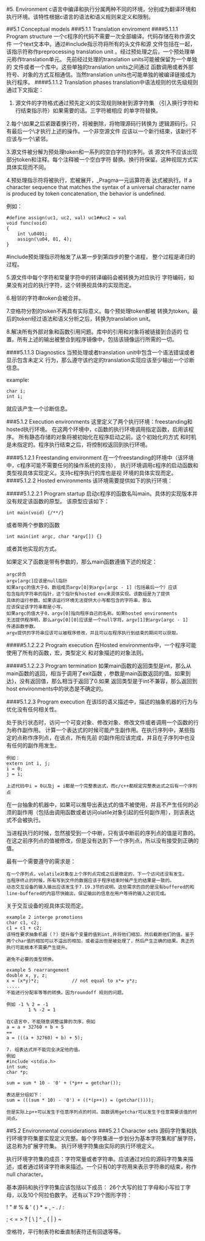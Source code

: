 <meta http-equiv="content-type" content="text/html; charset=UTF-8">
#5. Environment
c语言中编译和执行分属两种不同的环境，分别成为翻译环境和
执行环境。该特性根据c语言的语法和语义规则来定义和限制。

##5.1 Conceptual models
###5.1.1 Translation enviroment
####5.1.1.1 Program structure
一个c程序的代码不需要一次全部编译。代码存储在称作源文件
一个text文本中。通过#include指示符将所有的头文件和源
文件包括在一起，该指示符称作preprocessing translation unit
。经过预处理之后，一个预处理单元称作translation单元。
先前经过处理的translation units可能被保留为一个单独的
文件或者一个库中。这些单独的translation units之间通过
函数调用或者外部符号、对象的方式互相通信。当然translation
units也可能单独的被编译链接成为执行程序。
####5.1.1.2 Translation phases
translation中语法规则的优先级规则通过下文指定：

1. 源文件的字符格式通过预先定义的实现规则映射到源字符集
（引入换行字符和行结束指示符）如果需要的话。三字符被相应
的单字符替换。

2.每个\如果之后紧跟着换行符，将被删除，将物理源码行转换为
逻辑源码行。只有最后一个\才执行上述的操作。一个非空源文件
应该以一个新行结束，该新行不应该与一个\紧邻。

3.源文件被分解为预处理token和一系列的空白字符的序列。该
源文件不应该出现部分token和注释。每个注释被一个空白字符
替换。换行符保留。这种视现方式实具体实现而不同。

4.预处理指示符将被执行，宏被展开，_Pragma一元运算符表
达式被执行。If a character sequence that matches the
syntax of a universal character name is produced by
token concatenation, the behavior is undefined.

例如：

    #define assign(uc1, uc2, val) uc1##uc2 = val
    void func(void)
    {
        int \u0401;
        assign(\u04, 01, 4);
    }
    
\#include预处理指示符触发了从第一步到第四步的整个进程，
整个过程是递归的过程。

5.源文件中每个字符和常量字符中的转译编码会被转换为对应执行
字符编码，如果没有对应的执行字符，这个转换视具体的实现而定。

6.相邻的字符串token会被合并。

7.空格符分割的token不再具有实际意义。每个预处理token都被
转换为token。最后的token经过语法和语义分析之后，转换为translation
 unit。
 
 8.解决所有外部对象和函数引用问题。库中的引用和对象将被链接到合适的
 位置。所有上述的输出被整合到程序镜像中，包括该镜像运行所需的一切。
 
 ####5.1.1.3 Diagnostics
 当预处理或者translation unit中包含一个语法错误或者显示包含未定义
 行为，那么遵守该约定的translation实现应该至少输出一个诊断信息。
 
 example:
 
    char i;
    int i;
    
就应该产生一个诊断信息。

###5.1.2 Execution environments
这里定义了两个执行环境：freestanding和hosted执行环境。
在这两个环境中，c函数的执行环境调用指定函数，启用该程序。
所有静态存储的对象将被初始化在程序启动之前。这个初始化的方式
和时机是未指定的。程序执行结束之后，将控制权返回到执行环境。

####5.1.2.1 Freestanding environment
在一个freestanding的环境中（该环境中，c程序可能不需要任何的操作系统的支持），
执行环境调用c程序的启动函数和类型视具体实现定义。支持c程序执行的库也是视
环境的具体实现而定。
####5.1.2.2 Hosted environments
该环境需要提供如下的执行环境：

#####5.1.2.2.1 Program startup
启动c程序的函数名叫main。具体的实现版本并没有规定该函数的原型。
该原型应该如下：

    int main(void) {/**/}
    
或者带两个参数的函数

    int main(int argc, char *argv[]) {}
    
或者其他实现的方式。

如果定义了函数是带有参数的，那么main函数遵循下述的规定：

    argc非负
    argv[argc]应该是null指针
    如果argc的值大于0，数组成员argv[0]到argv[argc - 1]（包括最后一个）应该
    包含指向字符串的指针，这个指针有hosted env来具体实现。该数组是为了提供
    具体的运行参数。如果该运行环境无法提供大小写都包含的字符串，那么
    应该保证该字符串都是小写。
    如果argc的值大于0，argv[0]指向程序自己的名称。如果hosted environments
    无法提供程序明，那么argv[0][0]应该是一个null字符。argv[1]到argv[argc - 1]
    传递函数参数。
    argv提供的字符串应该可以被程序修改，并且可以在程序执行到结束的期间可以获取。
    
#####5.1.2.2.2 Program execution
在Hosted environments中，一个程序可能使用了所有的函数，宏，类型定义
和对象描述的对象法则。

#####5.1.2.2.3 Program termination
如果main函数的返回类型是int，那么从main函数的返回，相当于调用了exit函数
，参数是main函数返回的值。如果到达}，没有返回值，那么相当于返回了0.如果
返回类型是于int不兼容，那么返回到host environments中的状态是不确定的。

####5.1.2.3 Program execution
在该IS的语义描述中，描述的抽象机器的行为与优化没有任何相关性。

处于执行状态时，访问一个可变对象、修改对象、修改文件或者调用一个函数的行为称作副作用。
计算一个表达式的时候可能产生副作用。在执行序列中，某些指定的点称作序列点，在该点，所有先前
的副作用应该完成，并且在子序列中也没有任何的副作用发生。

    例如：
    extern int i, j;
    i = 0;
    j = i;
    
    上述代码中i = 0以及j = i都是一个完整表达式，而c/c++都规定完整表达式之后有一个序列点

在一台抽象的机器中，如果可以推导出表达式的值不被使用，并且不产生任何的必须的副作用（包括由调用函数或者访问olatile对象引起的任何副作用），则该表达式不会被执行。

当进程执行的时候，忽然接受到一个中断，只有该中断前的序列点的值是可靠的。在这之前序列点的值被修改，但是没有达到下一个序列点，所以没有接受到正确的值。

最有一个需要遵守的需求是：
    
    在一个序列点，volatile对象在上个序列点完成之后是稳定的，下一个访问还没有发生。
    当程序终止的时候，所有写到文件的数据应该于程序结束时候产生的结果是一致的。
    动态交互设备的输入输出应该发生于7.19.3节的说明。这些需求的目的是没有buffered的和line-buffered的内容尽快输出，保证输出的信息在用户等待的输入之前完成。
    
关于交互设备的视具体实现而定。

    example 2 interge promotions
    char c1, c2;
    c1 = c1 + c2;
    该特性要求抽象机器（？）提升每个变量的值到int,并将他们相加，然后截断他们的值。鉴于两个char值的相加可以不溢出的相加，或者溢出但是被处理了，然后产生正确的结果。真正的执行可能根本不需要产生提升。
    
    避免不必要的类型转换。
    
    example 5 rearrangement
    double x, y, z;
    x = (x*y)*z;			// not equal to x*= y*z;
    .....
    不能进行分配率等等的转换。因为roundoff 规则的问题。
    
    例如 -1 % 2 = -1						
            1 % -2 = 1
            
    在C语言中，不能随意调整运算的次序，例如
    a = a + 32760 + b + 5
    ==
    a = (((a + 32760) + b) + 5);
    
    7. 组表达式并不能完全决定他的值。
    例如
    #include <stdio.h>
    int sum;
    char *p;
    
    sum = sum * 10 - '0' + (*p++ = getchar());
    
    表达是分组如下：
    sum = (((sum * 10) - '0') + ((*(p++)) = (getchar())));
    
    但是实际上p++可以发生于任意序列点的时间。函数调用getchar可以发生于任意需要该值的时间点。
    
##5.2 Environmental considerations
###5.2.1 Character sets
源码字符集和执行环境字符集要实现定义完整。每个字符集进一步划分为基本字符集和扩展字符，这总称为扩展字符集。
执行环境字符集由实际的执行环境定义。

执行环境字符集的成员：字符常量或者字符串。应该通过对应的源码字符集来描述，或者通过转译字符串来描述。一个只有0的字符用来表示字符串的结束，称作null character。

基本源码和执行字符集应该包括以下成员：
26个大写的拉丁字母和小写拉丁字母，以及10个阿拉伯数字。
还有以下29个图形字符：

! " # % & ' ( ) * + , - . / :

; < = > ? [ \ ] ^ _ { | } ~

空格符，平行制表符和垂直制表符还有回退等等。


    
